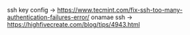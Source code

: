 ssh key config -> https://www.tecmint.com/fix-ssh-too-many-authentication-failures-error/
onamae ssh -> https://highfivecreate.com/blog/tips/4943.html
